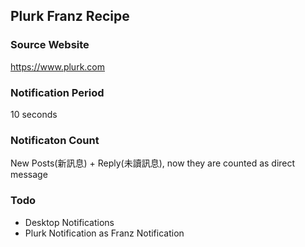 ## Plurk Franz Recipe

### Source Website
https://www.plurk.com

### Notification Period
10 seconds

### Notificaton Count
New Posts(新訊息) + Reply(未讀訊息), now they are counted as direct message

### Todo
- Desktop Notifications
- Plurk Notification as Franz Notification
